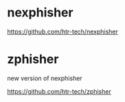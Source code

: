 # nexphisher

https://github.com/htr-tech/nexphisher

# zphisher
new version of nexphisher

https://github.com/htr-tech/zphisher